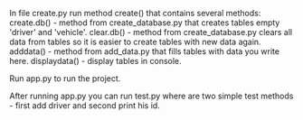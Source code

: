 In file create.py run method create() that contains several methods:
create.db() - method from create_database.py that creates tables empty 'driver' and 'vehicle'.
clear.db() - method from create_database.py clears all data from tables so it is easier to create tables with new data again.
adddata() - method from add_data.py that fills tables with data you write here.
displaydata() - display tables in console.

Run app.py to run the project.

After running app.py you can run test.py where are two simple test methods - first add driver and second print his id.